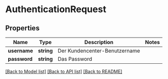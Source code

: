 # AuthenticationRequest

## Properties
Name | Type | Description | Notes
------------ | ------------- | ------------- | -------------
**username** | **string** | Der Kundencenter-Benutzername | 
**password** | **string** | Das Password | 

[[Back to Model list]](../README.md#documentation-for-models) [[Back to API list]](../README.md#documentation-for-api-endpoints) [[Back to README]](../README.md)


